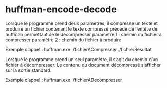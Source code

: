 # huffman-encode-decode

Lorsque le programme prend deux paramètres, il compresse un texte et produire un fichier contenant le texte compressé précédé de l’entête de huffman permettant de le décompresser
paramètre 1 : chemin du fichier à compresser
paramètre 2 : chemin du fichier à produire

Exemple d’appel : huffman.exe ./fichierACompresser ./fichierResultat

Lorsque le programme prend un seul paramètre, il s’agit du chemin d’un fichier à décompresser. Le contenu du document décompressé s’afficher sur la sortie standard. 

Exemple d’appel : huffman.exe ./fichierADecompresser 
